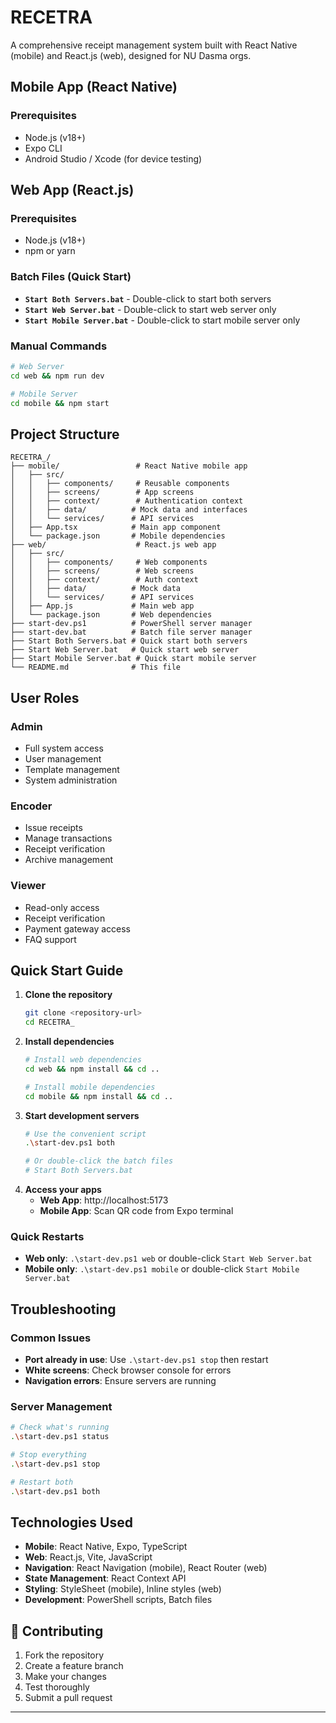 # RECETRA 
A comprehensive receipt management system built with React Native (mobile) and React.js (web), designed for NU Dasma orgs.

## Mobile App (React Native)
### Prerequisites
- Node.js (v18+)
- Expo CLI
- Android Studio / Xcode (for device testing)

##  Web App (React.js)
### Prerequisites
- Node.js (v18+)
- npm or yarn

### Batch Files (Quick Start)
- **`Start Both Servers.bat`** - Double-click to start both servers
- **`Start Web Server.bat`** - Double-click to start web server only
- **`Start Mobile Server.bat`** - Double-click to start mobile server only

### Manual Commands
```bash
# Web Server
cd web && npm run dev

# Mobile Server
cd mobile && npm start
```

##  Project Structure

```
RECETRA_/
├── mobile/                 # React Native mobile app
│   ├── src/
│   │   ├── components/     # Reusable components
│   │   ├── screens/        # App screens
│   │   ├── context/        # Authentication context
│   │   ├── data/          # Mock data and interfaces
│   │   └── services/      # API services
│   ├── App.tsx            # Main app component
│   └── package.json       # Mobile dependencies
├── web/                    # React.js web app
│   ├── src/
│   │   ├── components/     # Web components
│   │   ├── screens/        # Web screens
│   │   ├── context/        # Auth context
│   │   ├── data/          # Mock data
│   │   └── services/      # API services
│   ├── App.js             # Main web app
│   └── package.json       # Web dependencies
├── start-dev.ps1          # PowerShell server manager
├── start-dev.bat          # Batch file server manager
├── Start Both Servers.bat # Quick start both servers
├── Start Web Server.bat   # Quick start web server
├── Start Mobile Server.bat # Quick start mobile server
└── README.md              # This file
```

##  User Roles

### Admin
- Full system access
- User management
- Template management
- System administration

### Encoder
- Issue receipts
- Manage transactions
- Receipt verification
- Archive management

### Viewer
- Read-only access
- Receipt verification
- Payment gateway access
- FAQ support

##  Quick Start Guide

1. **Clone the repository**
   ```bash
   git clone <repository-url>
   cd RECETRA_
   ```
2. **Install dependencies**
   ```bash
   # Install web dependencies
   cd web && npm install && cd ..
   
   # Install mobile dependencies
   cd mobile && npm install && cd ..
   ```
3. **Start development servers**
   ```bash
   # Use the convenient script
   .\start-dev.ps1 both
   
   # Or double-click the batch files
   # Start Both Servers.bat
   ```
4. **Access your apps**
   - **Web App**: http://localhost:5173
   - **Mobile App**: Scan QR code from Expo terminal

### Quick Restarts
- **Web only**: `.\start-dev.ps1 web` or double-click `Start Web Server.bat`
- **Mobile only**: `.\start-dev.ps1 mobile` or double-click `Start Mobile Server.bat`

## Troubleshooting

### Common Issues
- **Port already in use**: Use `.\start-dev.ps1 stop` then restart
- **White screens**: Check browser console for errors
- **Navigation errors**: Ensure servers are running

### Server Management
```bash
# Check what's running
.\start-dev.ps1 status

# Stop everything
.\start-dev.ps1 stop

# Restart both
.\start-dev.ps1 both
```

##  Technologies Used

- **Mobile**: React Native, Expo, TypeScript
- **Web**: React.js, Vite, JavaScript
- **Navigation**: React Navigation (mobile), React Router (web)
- **State Management**: React Context API
- **Styling**: StyleSheet (mobile), Inline styles (web)
- **Development**: PowerShell scripts, Batch files

## 🤝 Contributing

1. Fork the repository
2. Create a feature branch
3. Make your changes
4. Test thoroughly
5. Submit a pull request
---

